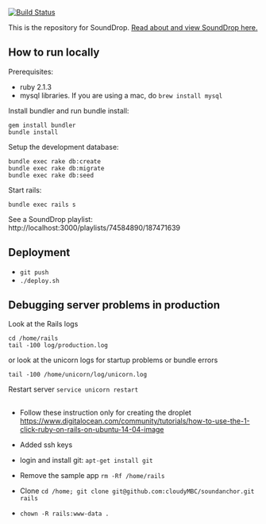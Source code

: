 [![Build Status](https://travis-ci.org/cloudyMBC/soundanchor.svg?branch=master)](https://travis-ci.org/cloudyMBC/soundanchor)

This is the repository for SoundDrop. <a href="http://sounddrop.audio">Read about and view SoundDrop here.</a>

## How to run locally

Prerequisites:

* ruby 2.1.3
* mysql libraries. If you are using a mac, do `brew install mysql`

Install bundler and run bundle install:

``` 
gem install bundler
bundle install
```
Setup the development database:

```
bundle exec rake db:create
bundle exec rake db:migrate
bundle exec rake db:seed

```
Start rails:

```
bundle exec rails s
```
See a SoundDrop playlist: http://localhost:3000/playlists/74584890/187471639

## Deployment

* `git push`
* `./deploy.sh`


## Debugging server problems in production


Look at the Rails logs 
```
cd /home/rails
tail -100 log/production.log
```

or look at the unicorn logs for startup problems or bundle errors

```
tail -100 /home/unicorn/log/unicorn.log
```

Restart server `service unicorn restart`

## 

* Follow these instruction only for creating the droplet https://www.digitalocean.com/community/tutorials/how-to-use-the-1-click-ruby-on-rails-on-ubuntu-14-04-image

* Added ssh keys
* login and install git: `apt-get install git`
* Remove the sample app `rm -Rf /home/rails`
* Clone `cd /home; git clone git@github.com:cloudyMBC/soundanchor.git rails`
* `chown -R rails:www-data .`


